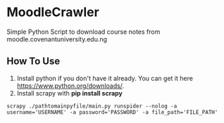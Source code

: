 # MoodleCrawler
Simple Python Script to download course notes from moodle.covenantuniversity.edu.ng


## How To Use
1. Install python if you don't have it already. You can get it here https://www.python.org/downloads/.
1. Install scrapy with **pip install scrapy**
 
```
scrapy ./pathtomainpyfile/main.py runspider --nolog -a username='USERNAME' -a password='PASSWORD' -a file_path='FILE_PATH'
```
